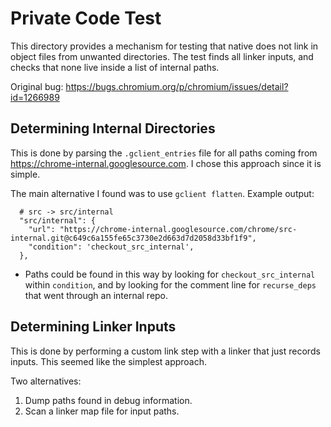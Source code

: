 # Private Code Test

This directory provides a mechanism for testing that native does not link in
object files from unwanted directories. The test finds all linker inputs, and
checks that none live inside a list of internal paths.

Original bug: https://bugs.chromium.org/p/chromium/issues/detail?id=1266989

## Determining Internal Directories

This is done by parsing the `.gclient_entries` file for all paths coming from
https://chrome-internal.googlesource.com. I chose this approach since it is
simple.

The main alternative I found was to use `gclient flatten`. Example output:

```
  # src -> src/internal
  "src/internal": {
    "url": "https://chrome-internal.googlesource.com/chrome/src-internal.git@c649c6a155fe65c3730e2d663d7d2058d33bf1f9",
    "condition": 'checkout_src_internal',
  },
```

* Paths could be found in this way by looking for `checkout_src_internal`
  within `condition`, and by looking for the comment line for `recurse_deps`
  that went through an internal repo.

## Determining Linker Inputs

This is done by performing a custom link step with a linker that just records
inputs. This seemed like the simplest approach.

Two alternatives:
1) Dump paths found in debug information.
2) Scan a linker map file for input paths.
